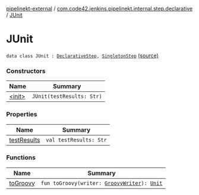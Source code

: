 [pipelinekt-external](../../index.md) / [com.code42.jenkins.pipelinekt.internal.step.declarative](../index.md) / [JUnit](./index.md)

# JUnit

`data class JUnit : `[`DeclarativeStep`](../../com.code42.jenkins.pipelinekt.core.step/-declarative-step.md)`, `[`SingletonStep`](../../com.code42.jenkins.pipelinekt.core.step/-singleton-step/index.md) [(source)](https://github.com/code42/pipelinekt/tree/master/internal/src/main/kotlin/com/code42/jenkins/pipelinekt/internal/step/declarative/JUnit.kt#L8)

### Constructors

| Name | Summary |
|---|---|
| [&lt;init&gt;](-init-.md) | `JUnit(testResults: Str)` |

### Properties

| Name | Summary |
|---|---|
| [testResults](test-results.md) | `val testResults: Str` |

### Functions

| Name | Summary |
|---|---|
| [toGroovy](to-groovy.md) | `fun toGroovy(writer: `[`GroovyWriter`](../../com.code42.jenkins.pipelinekt.core.writer/-groovy-writer/index.md)`): `[`Unit`](https://kotlinlang.org/api/latest/jvm/stdlib/kotlin/-unit/index.html) |
